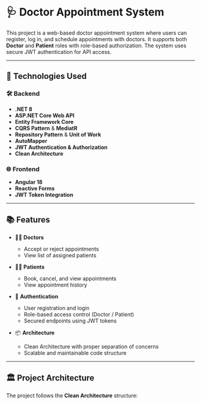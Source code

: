 # 🩺 Doctor Appointment System

This project is a web-based doctor appointment system where users can register, log in, and schedule appointments with doctors. It supports both **Doctor** and **Patient** roles with role-based authorization. The system uses secure JWT authentication for API access.

---

## 🚀 Technologies Used

### 🛠 Backend
- **.NET 8**
- **ASP.NET Core Web API**
- **Entity Framework Core**
- **CQRS Pattern** & **MediatR**
- **Repository Pattern** & **Unit of Work**
- **AutoMapper**
- **JWT Authentication & Authorization**
- **Clean Architecture**

### 🌐 Frontend
- **Angular 18**
- **Reactive Forms**
- **JWT Token Integration**

---

## 📚 Features

- 👨‍⚕️ **Doctors**
  - Accept or reject appointments
  - View list of assigned patients

- 🧑‍💻 **Patients**
  - Book, cancel, and view appointments
  - View appointment history

- 🔐 **Authentication**
  - User registration and login
  - Role-based access control (Doctor / Patient)
  - Secured endpoints using JWT tokens

- 📦 **Architecture**
  - Clean Architecture with proper separation of concerns
  - Scalable and maintainable code structure

---

## 🏛️ Project Architecture

The project follows the **Clean Architecture** structure:

